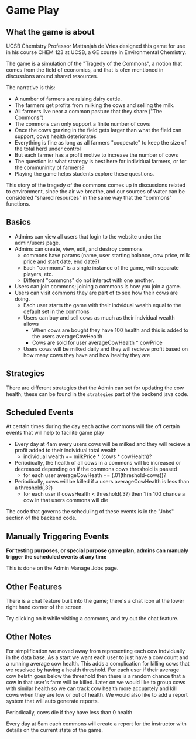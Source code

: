 # Game Play

## What the game is about

UCSB Chemistry Professor Mattanjah de Vries designed this game for use in his course CHEM 123 at UCSB, a GE course in Environmental Chemistry.

The game is a simulation of the "Tragedy of the Commons", a notion that comes from the field of economics, and that is ofen mentioned in discussions around shared resources.  

The narrative is this:

* A number of farmers are raising dairy cattle.
* The farmers get profits from milking the cows and selling the milk.
* All farmers live near a common pasture that they share ("The Commons")
* The commons can only support a finite number of cows
* Once the cows grazing in the field gets larger than what the field can support, cows health deteriorates
* Everything is fine as long as all farmers "cooperate" to keep the size of the total herd under control
* But each farmer has a profit motive to increase the number of cows
* The question is: what strategy is best here for  individual farmers, or for the communinity of farmers?
* Playing the game helps students explore these questions.
  
This story of the tragedy of the commons comes up in discussions related to environment, since the air we breathe, and our sources of water can be considered "shared resources" in the same way that the "commons" functions.



## Basics
- Admins can view all users that login to the website under the admin/users page. 
- Admins can create, view, edit, and destroy commons
    - commons have params (name, user starting balance, cow price, milk price and start date, end date?)
    - Each "commons" is a single instance of the game, with separate players, etc.
    - Different "commons" do not interact with one another.
- Users can join commons; joining a commons is how you join a game.
- Users can visit commons they are part of to see how their cows are doing.
    - Each user starts the game with their indvidual wealth equal to the default set in the commons
    - Users can buy and sell cows as much as their indvidual wealth allows
        - When cows are bought they have 100 health and this is added to the users averageCowHealth
        - Cows are sold for user averageCowHealth * cowPrice
    - Users cows will be milked daily and they will recieve profit based on how many cows they have and how healthy they are

## Strategies

There are different strategies that the Admin can set for updating the cow health; these can be found in the `strategies` part of the backend java code.

## Scheduled Events

At certain times during the day each active commons will fire off certain events that will help to facilite game play

* Every day at 4am every users cows will be milked and they will recieve a profit added to their individual total wealth
  - individual wealth += milkPrice * (cows * cowHealth)?
* Periodically, the health of all cows in a commons will be increased or decreased depending on if the commons cows threshold is passed
  - for each user averageCowHeath += (.01(threshold-cows))?
* Periodically, cows will be killed if a users averageCowHealth is less than a threshold(.3?) 
  - for each user if cowsHealth < threshold(.3?) then 1 in 100 chance a cow in that users commons will die

The code that governs the scheduling of these events is in the "Jobs" section of the backend code.

## Manually Triggering Events

**For testing purposes, or special purpose game plan, admins can manualy trigger the scheduled events at any time**

This is done on the Admin Manage Jobs page.

## Other Features

There is a chat feature built into the game; there's a chat icon at the lower right hand corner of the screen.

Try clicking on it while visiting a commons, and try out the chat feature.

## Other Notes

For simplification we moved away from representing each cow indvidually in the data base. As a start we want each user to just have a cow count and a running average cow health. This adds a complication for killing cows that we resolved by having a health threshold. For each user if their average cow helath goes below the threshold then there is a random chance that a cow in that user's farm will be killed. Later on we would like to group cows with similar health so we can track cow health more accuartely and kill cows when they are low or out of health. We would also like to add a report system that will auto generate reports. 

Periodically, cows die if they have less than 0 health

Every day at 5am each commons will create a report for the instructor with details on the current state of the game.
